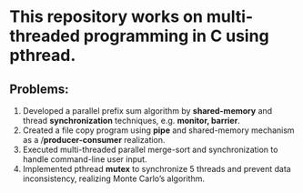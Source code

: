 # This repository works on multi-threaded programming in C using pthread.
## Problems:
1. Developed a parallel prefix sum algorithm by **shared-memory** and thread **synchronization** techniques, e.g. **monitor, barrier**.
2. Created a file copy program using **pipe** and shared-memory mechanism as a /**producer-consumer** realization.
3. Executed multi-threaded parallel merge-sort and synchronization to handle command-line user input.
4. Implemented pthread **mutex** to synchronize 5 threads and prevent data inconsistency, realizing Monte Carlo’s algorithm.
